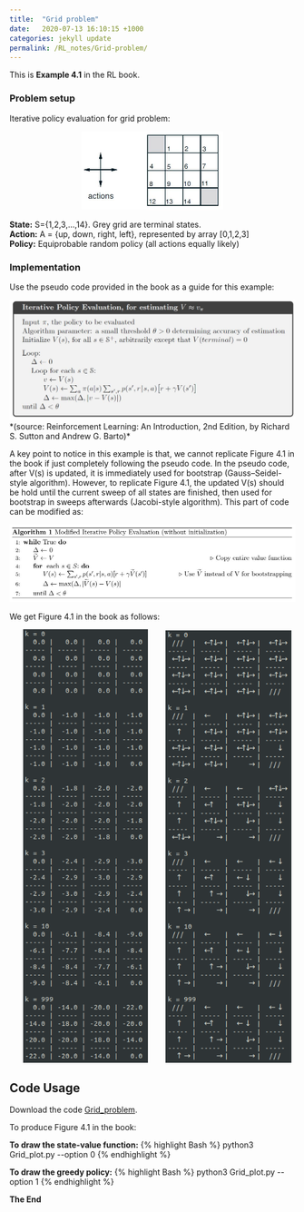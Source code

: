 ```yaml
---
title:  "Grid problem"
date:   2020-07-13 16:10:15 +1000
categories: jekyll update
permalink: /RL_notes/Grid-problem/
---
```

This is **Example 4.1** in the RL book.

### Problem setup

Iterative policy evaluation for grid problem:

<div style="text-align:center"><img src="/files/Chapter4/Grid/grid.JPG" alt="drawing" width="250"/></div>

**State:** S={1,2,3,...,14}. Grey grid are terminal states. \
**Action:** A = {up, down, right, left}, represented by array [0,1,2,3] \
**Policy:** Equiprobable random policy (all actions equally likely)

### Implementation

Use the pseudo code provided in the book as a guide for this example:

<div style="text-align:center"><img src="/files/Chapter4/Grid/E41_pc.JPG" alt="drawing" width="600"/></div>
*(source: Reinforcement Learning: An Introduction, 2nd Edition, by Richard S. Sutton and Andrew G. Barto)*

A key point to notice in this example is that, we cannot replicate Figure 4.1 in the book if just completely following the pseudo code. In the pseudo code, after V(s) is updated, it is immediately used for bootstrap (Gauss–Seidel-style algorithm). However, to replicate Figure 4.1, the updated V(s) should be hold until the current sweep of all states are finished, then used for bootstrap in sweeps afterwards (Jacobi-style algorithm). This part of code can be modified as:

<div style="text-align:center"><img src="/files/Chapter4/Grid/E41_pc2.JPG" alt="drawing" width="700"/></div>

We get Figure 4.1 in the book as follows:

&nbsp;&nbsp;&nbsp;&nbsp;&nbsp;&nbsp;<img src="/files/Chapter4/Grid/Grid1.png" alt="drawing" width="220"/> &nbsp;&nbsp;&nbsp;&nbsp;&nbsp;&nbsp;
<img src="/files/Chapter4/Grid/Grid2.png" alt="drawing" width="222"/>


## **Code Usage**

Download the code [Grid_problem](https://github.com/liCCcccs/Reinforcement-Learning-Book-Reproduce/tree/master/Chapter4/Grid_problem).

To produce Figure 4.1 in the book:

**To draw the state-value function:**
{% highlight Bash %}
python3 Grid_plot.py --option 0 {% endhighlight %}

**To draw the greedy policy:**
{% highlight Bash %}
python3 Grid_plot.py --option 1 {% endhighlight %}












**The End**
